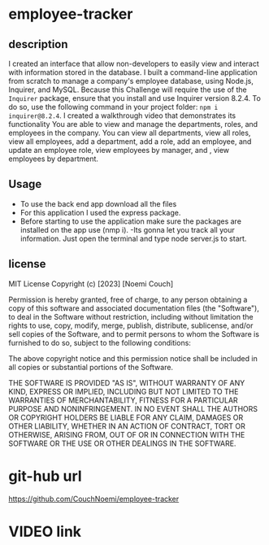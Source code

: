 # employee-tracker


## description

 I created an  interface that allow non-developers to easily view and interact with information stored in the  database. I built a command-line application from scratch to manage a company's employee database, using Node.js, Inquirer, and MySQL.
Because this Challenge will require the use of the `Inquirer` package, ensure that you install and use Inquirer version 8.2.4. To do so, use the following command in your project folder: `npm i inquirer@8.2.4`.
I created a walkthrough video that demonstrates its functionality
You are  able to view and manage the departments, roles, and employees in the company.
You can view all departments, view all roles, view all employees, add a department, add a role, add an employee, and update an employee role, view employees by manager, and , view employees by department.

 ## Usage
 - To use the back end app download all the files
 - For this application I used the express package.
-  Before starting to use the application make sure the packages are installed on the app use (nmp i).
-Its gonna let you track all your information. Just open the terminal and type node server.js to start.


## license
MIT License
Copyright (c) [2023] [Noemi Couch]

Permission is hereby granted, free of charge, to any person obtaining a copy
of this software and associated documentation files (the "Software"), to deal
in the Software without restriction, including without limitation the rights
to use, copy, modify, merge, publish, distribute, sublicense, and/or sell
copies of the Software, and to permit persons to whom the Software is
furnished to do so, subject to the following conditions:

The above copyright notice and this permission notice shall be included in all
copies or substantial portions of the Software.

THE SOFTWARE IS PROVIDED "AS IS", WITHOUT WARRANTY OF ANY KIND, EXPRESS OR
IMPLIED, INCLUDING BUT NOT LIMITED TO THE WARRANTIES OF MERCHANTABILITY,
FITNESS FOR A PARTICULAR PURPOSE AND NONINFRINGEMENT. IN NO EVENT SHALL THE
AUTHORS OR COPYRIGHT HOLDERS BE LIABLE FOR ANY CLAIM, DAMAGES OR OTHER
LIABILITY, WHETHER IN AN ACTION OF CONTRACT, TORT OR OTHERWISE, ARISING FROM,
OUT OF OR IN CONNECTION WITH THE SOFTWARE OR THE USE OR OTHER DEALINGS IN THE
SOFTWARE.


# git-hub url
https://github.com/CouchNoemi/employee-tracker
# VIDEO link